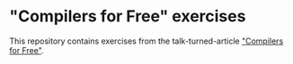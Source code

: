 # "Compilers for Free" exercises

This repository contains exercises from the talk-turned-article ["Compilers for Free"](https://codon.com/compilers-for-free).
